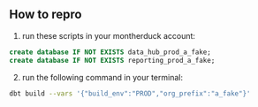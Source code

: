 ## How to repro

1. run these scripts in your montherduck account:
```sql
create database IF NOT EXISTS data_hub_prod_a_fake;
create database IF NOT EXISTS reporting_prod_a_fake;
```
2. run the following command in your terminal:
```bash
dbt build --vars '{"build_env":"PROD","org_prefix":"a_fake"}'
```